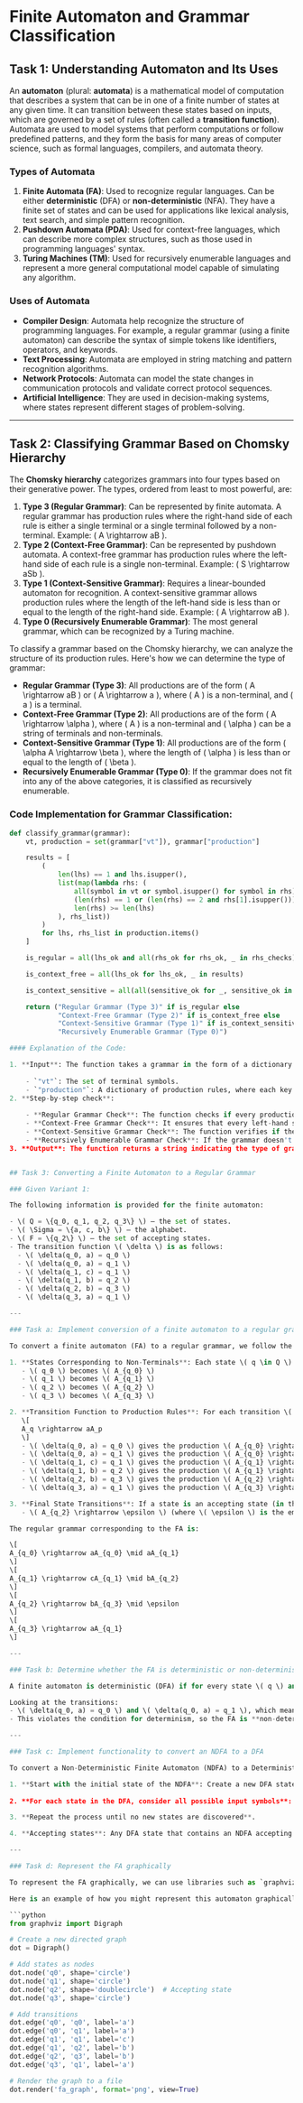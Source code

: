 # Finite Automaton and Grammar Classification

## Task 1: Understanding Automaton and Its Uses

An **automaton** (plural: **automata**) is a mathematical model of computation that describes a system that can be in one of a finite number of states at any given time. It can transition between these states based on inputs, which are governed by a set of rules (often called a **transition function**). Automata are used to model systems that perform computations or follow predefined patterns, and they form the basis for many areas of computer science, such as formal languages, compilers, and automata theory.

### Types of Automata

1. **Finite Automata (FA)**: Used to recognize regular languages. Can be either **deterministic** (DFA) or **non-deterministic** (NFA). They have a finite set of states and can be used for applications like lexical analysis, text search, and simple pattern recognition.
2. **Pushdown Automata (PDA)**: Used for context-free languages, which can describe more complex structures, such as those used in programming languages' syntax.
3. **Turing Machines (TM)**: Used for recursively enumerable languages and represent a more general computational model capable of simulating any algorithm.

### Uses of Automata

- **Compiler Design**: Automata help recognize the structure of programming languages. For example, a regular grammar (using a finite automaton) can describe the syntax of simple tokens like identifiers, operators, and keywords.
- **Text Processing**: Automata are employed in string matching and pattern recognition algorithms.
- **Network Protocols**: Automata can model the state changes in communication protocols and validate correct protocol sequences.
- **Artificial Intelligence**: They are used in decision-making systems, where states represent different stages of problem-solving.

---

## Task 2: Classifying Grammar Based on Chomsky Hierarchy

The **Chomsky hierarchy** categorizes grammars into four types based on their generative power. The types, ordered from least to most powerful, are:

1. **Type 3 (Regular Grammar)**: Can be represented by finite automata. A regular grammar has production rules where the right-hand side of each rule is either a single terminal or a single terminal followed by a non-terminal. Example: \( A \rightarrow aB \).
2. **Type 2 (Context-Free Grammar)**: Can be represented by pushdown automata. A context-free grammar has production rules where the left-hand side of each rule is a single non-terminal. Example: \( S \rightarrow aSb \).
3. **Type 1 (Context-Sensitive Grammar)**: Requires a linear-bounded automaton for recognition. A context-sensitive grammar allows production rules where the length of the left-hand side is less than or equal to the length of the right-hand side. Example: \( A \rightarrow aB \).
4. **Type 0 (Recursively Enumerable Grammar)**: The most general grammar, which can be recognized by a Turing machine.

To classify a grammar based on the Chomsky hierarchy, we can analyze the structure of its production rules. Here's how we can determine the type of grammar:

- **Regular Grammar (Type 3)**: All productions are of the form \( A \rightarrow aB \) or \( A \rightarrow a \), where \( A \) is a non-terminal, and \( a \) is a terminal.
- **Context-Free Grammar (Type 2)**: All productions are of the form \( A \rightarrow \alpha \), where \( A \) is a non-terminal and \( \alpha \) can be a string of terminals and non-terminals.
- **Context-Sensitive Grammar (Type 1)**: All productions are of the form \( \alpha A \rightarrow \beta \), where the length of \( \alpha \) is less than or equal to the length of \( \beta \).
- **Recursively Enumerable Grammar (Type 0)**: If the grammar does not fit into any of the above categories, it is classified as recursively enumerable.

### Code Implementation for Grammar Classification:

```python
def classify_grammar(grammar):
    vt, production = set(grammar["vt"]), grammar["production"]

    results = [
        (
            len(lhs) == 1 and lhs.isupper(), 
            list(map(lambda rhs: (
                all(symbol in vt or symbol.isupper() for symbol in rhs) and 
                (len(rhs) == 1 or (len(rhs) == 2 and rhs[1].isupper())),
                len(rhs) >= len(lhs)
            ), rhs_list))
        )
        for lhs, rhs_list in production.items()
    ]

    is_regular = all(lhs_ok and all(rhs_ok for rhs_ok, _ in rhs_checks) for lhs_ok, rhs_checks in results)

    is_context_free = all(lhs_ok for lhs_ok, _ in results)

    is_context_sensitive = all(all(sensitive_ok for _, sensitive_ok in rhs_checks) for _, rhs_checks in results)

    return ("Regular Grammar (Type 3)" if is_regular else
            "Context-Free Grammar (Type 2)" if is_context_free else
            "Context-Sensitive Grammar (Type 1)" if is_context_sensitive else
            "Recursively Enumerable Grammar (Type 0)")

#### Explanation of the Code:

1. **Input**: The function takes a grammar in the form of a dictionary with keys:
    
    - `"vt"`: The set of terminal symbols.
    - `"production"`: A dictionary of production rules, where each key is a non-terminal and the value is a list of right-hand sides of the rules.
2. **Step-by-step check**:
    
    - **Regular Grammar Check**: The function checks if every production either has one terminal followed by a non-terminal or just a terminal.
    - **Context-Free Grammar Check**: It ensures that every left-hand side has only one non-terminal and checks the right-hand sides for validity.
    - **Context-Sensitive Grammar Check**: The function verifies if the length of the right-hand side is greater than or equal to the left-hand side.
    - **Recursively Enumerable Grammar Check**: If the grammar doesn't fit into any of the above categories, it is classified as Type 0.
3. **Output**: The function returns a string indicating the type of grammar based on the checks.


## Task 3: Converting a Finite Automaton to a Regular Grammar

### Given Variant 1:

The following information is provided for the finite automaton:

- \( Q = \{q_0, q_1, q_2, q_3\} \) — the set of states.
- \( \Sigma = \{a, c, b\} \) — the alphabet.
- \( F = \{q_2\} \) — the set of accepting states.
- The transition function \( \delta \) is as follows:
  - \( \delta(q_0, a) = q_0 \)
  - \( \delta(q_0, a) = q_1 \)
  - \( \delta(q_1, c) = q_1 \)
  - \( \delta(q_1, b) = q_2 \)
  - \( \delta(q_2, b) = q_3 \)
  - \( \delta(q_3, a) = q_1 \)

---

### Task a: Implement conversion of a finite automaton to a regular grammar

To convert a finite automaton (FA) to a regular grammar, we follow the general rule that each state in the FA corresponds to a non-terminal in the grammar. The transitions in the FA become production rules in the grammar.

1. **States Corresponding to Non-Terminals**: Each state \( q \in Q \) is mapped to a non-terminal symbol \( A_q \). So:
   - \( q_0 \) becomes \( A_{q_0} \)
   - \( q_1 \) becomes \( A_{q_1} \)
   - \( q_2 \) becomes \( A_{q_2} \)
   - \( q_3 \) becomes \( A_{q_3} \)

2. **Transition Function to Production Rules**: For each transition \( \delta(q, a) = p \), we add a rule in the form:
   \[
   A_q \rightarrow aA_p
   \]
   - \( \delta(q_0, a) = q_0 \) gives the production \( A_{q_0} \rightarrow aA_{q_0} \)
   - \( \delta(q_0, a) = q_1 \) gives the production \( A_{q_0} \rightarrow aA_{q_1} \)
   - \( \delta(q_1, c) = q_1 \) gives the production \( A_{q_1} \rightarrow cA_{q_1} \)
   - \( \delta(q_1, b) = q_2 \) gives the production \( A_{q_1} \rightarrow bA_{q_2} \)
   - \( \delta(q_2, b) = q_3 \) gives the production \( A_{q_2} \rightarrow bA_{q_3} \)
   - \( \delta(q_3, a) = q_1 \) gives the production \( A_{q_3} \rightarrow aA_{q_1} \)

3. **Final State Transitions**: If a state is an accepting state (in this case \( q_2 \)), the corresponding non-terminal will have a production rule that allows for termination of the string. So:
   - \( A_{q_2} \rightarrow \epsilon \) (where \( \epsilon \) is the empty string)

The regular grammar corresponding to the FA is:

\[
A_{q_0} \rightarrow aA_{q_0} \mid aA_{q_1}
\]
\[
A_{q_1} \rightarrow cA_{q_1} \mid bA_{q_2}
\]
\[
A_{q_2} \rightarrow bA_{q_3} \mid \epsilon
\]
\[
A_{q_3} \rightarrow aA_{q_1}
\]

---

### Task b: Determine whether the FA is deterministic or non-deterministic

A finite automaton is deterministic (DFA) if for every state \( q \) and input symbol \( a \), there is exactly one transition. In contrast, an automaton is non-deterministic (NDFA) if for some state \( q \) and input symbol \( a \), there are multiple transitions or no transitions at all.

Looking at the transitions:
- \( \delta(q_0, a) = q_0 \) and \( \delta(q_0, a) = q_1 \), which means there are two transitions for the symbol 'a' from state \( q_0 \).
- This violates the condition for determinism, so the FA is **non-deterministic**.

---

### Task c: Implement functionality to convert an NDFA to a DFA

To convert a Non-Deterministic Finite Automaton (NDFA) to a Deterministic Finite Automaton (DFA), we use the **subset construction (powerset construction)** algorithm. The basic steps are as follows:

1. **Start with the initial state of the NDFA**: Create a new DFA state that represents the set of NDFA states reachable from the NDFA's initial state. This is the initial state of the DFA.
   
2. **For each state in the DFA, consider all possible input symbols**: For each state in the DFA, compute the set of states that can be reached from the current DFA state on each input symbol. Each set of NDFA states forms a new DFA state.

3. **Repeat the process until no new states are discovered**.

4. **Accepting states**: Any DFA state that contains an NDFA accepting state is an accepting state in the DFA.

---

### Task d: Represent the FA graphically

To represent the FA graphically, we can use libraries such as `graphviz` or `networkx` in Python, or external tools like `AutomataLib`.

Here is an example of how you might represent this automaton graphically using Python and `graphviz`:

```python
from graphviz import Digraph

# Create a new directed graph
dot = Digraph()

# Add states as nodes
dot.node('q0', shape='circle')
dot.node('q1', shape='circle')
dot.node('q2', shape='doublecircle')  # Accepting state
dot.node('q3', shape='circle')

# Add transitions
dot.edge('q0', 'q0', label='a')
dot.edge('q0', 'q1', label='a')
dot.edge('q1', 'q1', label='c')
dot.edge('q1', 'q2', label='b')
dot.edge('q2', 'q3', label='b')
dot.edge('q3', 'q1', label='a')

# Render the graph to a file
dot.render('fa_graph', format='png', view=True)
